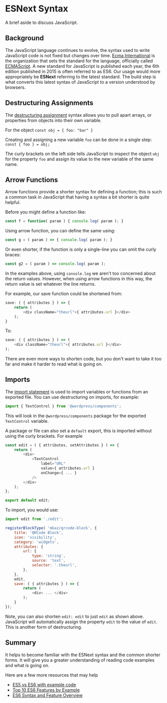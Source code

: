 
# ESNext Syntax

A brief aside to discuss JavaScript.

## Background

The JavaScript language continues to evolve, the syntax used to write JavaScript code is not fixed but changes over time. [Ecma International](https://en.wikipedia.org/wiki/Ecma_International) is the organization that sets the standard for the language, officially called [ECMAScript](https://en.wikipedia.org/wiki/ECMAScript). A new standard for JavaScript is published each year, the 6th edition published in 2015 is often referred to as ES6. Our usage would more appropriately be **ESNext** referring to the latest standard. The build step is what converts this latest syntax of JavaScript to a version understood by browsers.

## Destructuring Assignments

The [destructuring assignment](https://developer.mozilla.org/en-US/docs/Web/JavaScript/Reference/Operators/Destructuring_assignment) syntax allows you to pull apart arrays, or properties from objects into their own variable.

For the object `const obj = { foo: "bar" }`

Creating and assigning a new variable `foo` can be done in a single step: `const { foo } = obj;`

The curly brackets on the left side tells JavaScript to inspect the object `obj` for the property `foo` and assign its value to the new variable of the same name.

## Arrow Functions

Arrow functions provide a shorter syntax for defining a function; this is such a common task in JavaScript that having a syntax a bit shorter is quite helpful.

Before you might define a function like:

```js
const f = function( param ) { console.log( param ); }
```

Using arrow function, you can define the same using:

```js
const g = ( param ) => { console.log( param ); }
```

Or even shorter, if the function is only a single-line you can omit the
curly braces:

```js
const g2 = ( param ) => console.log( param );
```

In the examples above, using `console.log` we aren't too concerned about the return values. However, when using arrow functions in this way, the return value is set whatever the line returns.

For example, our save function could be shortened from:

```js
save: ( { attributes } ) => {
    return (
        <div className="theurl">{ attributes.url }</div>
    );
}
```

To:

```js
save: ( { attributes } ) => (
    <div className="theurl">{ attributes.url }</div>
);
```

There are even more ways to shorten code, but you don't want to take it too far and make it harder to read what is going on.

## Imports

The [import statement](https://developer.mozilla.org/en-US/docs/Web/JavaScript/Reference/Statements/import) is used to import variables or functions from an exported file. You can use destructuring on imports, for example:

```js
import { TextControl } from '@wordpress/components';
```

This will look in the `@wordpress/components` package for the exported `TextControl` variable.

A package or file can also set a `default` export, this is imported without using the curly brackets. For example

```js
const edit = ( { attributes, setAttributes } ) => {
    return (
        <div>
            <TextControl
                label="URL"
                value={ attributes.url }
                onChange={ ... }
            />
        </div>
    );
};

export default edit;
```

To import, you would use:

```js
import edit from './edit';

registerBlockType( 'mkaz/qrcode-block', {
    title: 'QRCode Block',
    icon: 'visibility',
    category: 'widgets',
    attributes: {
        url: {
            type: 'string',
            source: 'text',
            selector: '.theurl',
        },
    },
    edit,
    save: ( { attributes } ) => {
        return (
            <div> ... </div>
        );
    }
});
```

Note, you can also shorten `edit: edit` to just `edit` as shown above. JavaScript will automatically assign the property `edit` to the value of `edit`. This is another form of destructuring.

## Summary

It helps to become familiar with the ESNext syntax and the common shorter forms. It will give you a greater understanding of reading code examples and what is going on.

Here are a few more resources that may help

- [ES5 vs ES6 with example code](https://medium.com/recraftrelic/es5-vs-es6-with-example-code-9901fa0136fc)
- [Top 10 ES6 Features by Example](https://blog.pragmatists.com/top-10-es6-features-by-example-80ac878794bb)
- [ES6 Syntax and Feature Overview](https://www.taniarascia.com/es6-syntax-and-feature-overview/)
